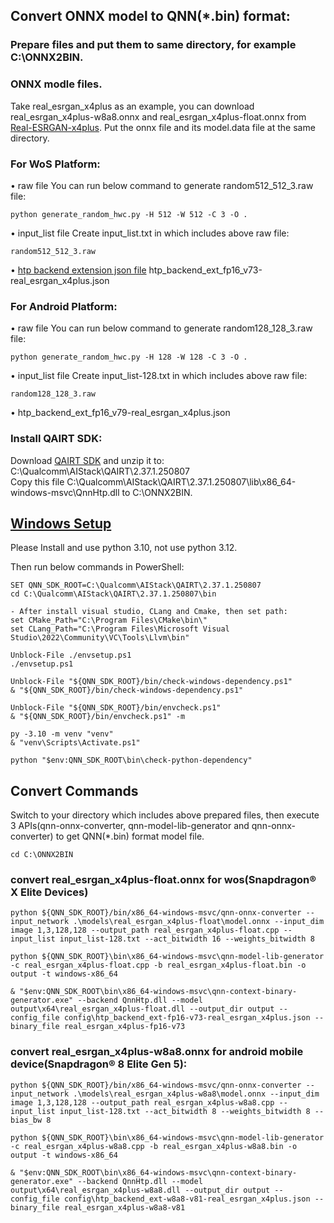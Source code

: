 ## Convert ONNX model to QNN(*.bin) format:

### Prepare files and put them to same directory, for example C:\ONNX2BIN.
### ONNX modle files. 
Take real_esrgan_x4plus as an example, you can download real_esrgan_x4plus-w8a8.onnx and real_esrgan_x4plus-float.onnx from [Real-ESRGAN-x4plus](https://aihub.qualcomm.com/compute/models/real_esrgan_x4plus). Put the onnx file and its model.data file at the same directory.

### For WoS Platform:
• raw file
You can run below command to generate random512_512_3.raw file:
```
python generate_random_hwc.py -H 512 -W 512 -C 3 -O .
```
• input_list file
Create input_list.txt in which includes above raw file:
```
random512_512_3.raw
```

• [htp backend extension json file](https://docs.qualcomm.com/bundle/publicresource/topics/80-63442-10/htp_backend.html#qnn-htp-backend-extensions)
htp_backend_ext_fp16_v73-real_esrgan_x4plus.json

### For Android Platform:
• raw file
You can run below command to generate random128_128_3.raw file:
```
python generate_random_hwc.py -H 128 -W 128 -C 3 -O .
```
• input_list file
Create input_list-128.txt in which includes above raw file:
```
random128_128_3.raw
```

• htp_backend_ext_fp16_v79-real_esrgan_x4plus.json

### Install QAIRT SDK:
Download [QAIRT SDK](https://softwarecenter.qualcomm.com/api/download/software/sdks/Qualcomm_AI_Runtime_Community/All/2.37.1.250807/v2.37.1.250807.zip) and unzip it to: C:\Qualcomm\AIStack\QAIRT\2.37.1.250807\
Copy this file C:\Qualcomm\AIStack\QAIRT\2.37.1.250807\lib\x86_64-windows-msvc\QnnHtp.dll to C:\ONNX2BIN.

## [Windows Setup](https://docs.qualcomm.com/bundle/publicresource/topics/80-63442-10/windows_setup.html)
Please Install and use python 3.10, not use python 3.12.

Then run below commands in PowerShell:
```
SET QNN_SDK_ROOT=C:\Qualcomm\AIStack\QAIRT\2.37.1.250807
cd C:\Qualcomm\AIStack\QAIRT\2.37.1.250807\bin

- After install visual studio, CLang and Cmake, then set path:
set CMake_Path="C:\Program Files\CMake\bin\"
set CLang_Path="C:\Program Files\Microsoft Visual Studio\2022\Community\VC\Tools\Llvm\bin"

Unblock-File ./envsetup.ps1
./envsetup.ps1

Unblock-File "${QNN_SDK_ROOT}/bin/check-windows-dependency.ps1"
& "${QNN_SDK_ROOT}/bin/check-windows-dependency.ps1"

Unblock-File "${QNN_SDK_ROOT}/bin/envcheck.ps1"
& "${QNN_SDK_ROOT}/bin/envcheck.ps1" -m

py -3.10 -m venv "venv"
& "venv\Scripts\Activate.ps1"

python "$env:QNN_SDK_ROOT\bin\check-python-dependency"
```

## Convert Commands
Switch to your directory which includes above prepared files, then execute 3 APIs(qnn-onnx-converter, qnn-model-lib-generator and qnn-onnx-converter) to get QNN(*.bin) format model file.
```
cd C:\ONNX2BIN
```
### convert real_esrgan_x4plus-float.onnx for wos(Snapdragon® X Elite Devices)
```
python ${QNN_SDK_ROOT}/bin/x86_64-windows-msvc/qnn-onnx-converter --input_network .\models\real_esrgan_x4plus-float\model.onnx --input_dim image 1,3,128,128 --output_path real_esrgan_x4plus-float.cpp --input_list input_list-128.txt --act_bitwidth 16 --weights_bitwidth 8

python ${QNN_SDK_ROOT}\bin\x86_64-windows-msvc\qnn-model-lib-generator -c real_esrgan_x4plus-float.cpp -b real_esrgan_x4plus-float.bin -o output -t windows-x86_64

& "$env:QNN_SDK_ROOT\bin\x86_64-windows-msvc\qnn-context-binary-generator.exe" --backend QnnHtp.dll --model output\x64\real_esrgan_x4plus-float.dll --output_dir output --config_file config\htp_backend_ext-fp16-v73-real_esrgan_x4plus.json --binary_file real_esrgan_x4plus-fp16-v73
```

### convert real_esrgan_x4plus-w8a8.onnx for android mobile device(Snapdragon® 8 Elite Gen 5):
```
python ${QNN_SDK_ROOT}/bin/x86_64-windows-msvc/qnn-onnx-converter --input_network .\models\real_esrgan_x4plus-w8a8\model.onnx --input_dim image 1,3,128,128 --output_path real_esrgan_x4plus-w8a8.cpp --input_list input_list-128.txt --act_bitwidth 8 --weights_bitwidth 8 --bias_bw 8

python ${QNN_SDK_ROOT}\bin\x86_64-windows-msvc\qnn-model-lib-generator -c real_esrgan_x4plus-w8a8.cpp -b real_esrgan_x4plus-w8a8.bin -o output -t windows-x86_64

& "$env:QNN_SDK_ROOT\bin\x86_64-windows-msvc\qnn-context-binary-generator.exe" --backend QnnHtp.dll --model output\x64\real_esrgan_x4plus-w8a8.dll --output_dir output --config_file config\htp_backend_ext-w8a8-v81-real_esrgan_x4plus.json --binary_file real_esrgan_x4plus-w8a8-v81
```
